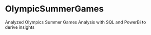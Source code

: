 # OlympicSummerGames
Analyzed Olympics Summer Games Analysis with SQL and PowerBi to derive insights
